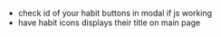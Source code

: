 - check id of your habit buttons in modal if js working
- have habit icons displays their title on main page
